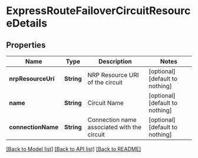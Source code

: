 # ExpressRouteFailoverCircuitResourceDetails


## Properties
Name | Type | Description | Notes
------------ | ------------- | ------------- | -------------
**nrpResourceUri** | **String** | NRP Resource URI of the circuit | [optional] [default to nothing]
**name** | **String** | Circuit Name | [optional] [default to nothing]
**connectionName** | **String** | Connection name associated with the circuit | [optional] [default to nothing]


[[Back to Model list]](../README.md#models) [[Back to API list]](../README.md#api-endpoints) [[Back to README]](../README.md)


